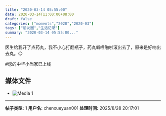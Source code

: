 ```yaml
---
title: "2020-03-14 05:55:00"
date: 2020-03-14T11:00:00+08:00
draft: false
categories: ["moments","2020","2020-03"]
tags: ["朋友圈","生活记录"]
summary: "2020-03-14 05:55:00..."
---
```


医生给我开了点药丸，我不小心打翻瓶子，药丸噼哩啪啦滚出去了，原来是好响出去丸。😔

#您的中华小当家已上线

## 媒体文件

- ![Media 1](/Moments/photos/2020-03-14/202003140555000.jpg)

---

**帖子类型:** 1
**用户名:** chenxueyuan001
**处理时间:** 2025/8/28 20:17:01